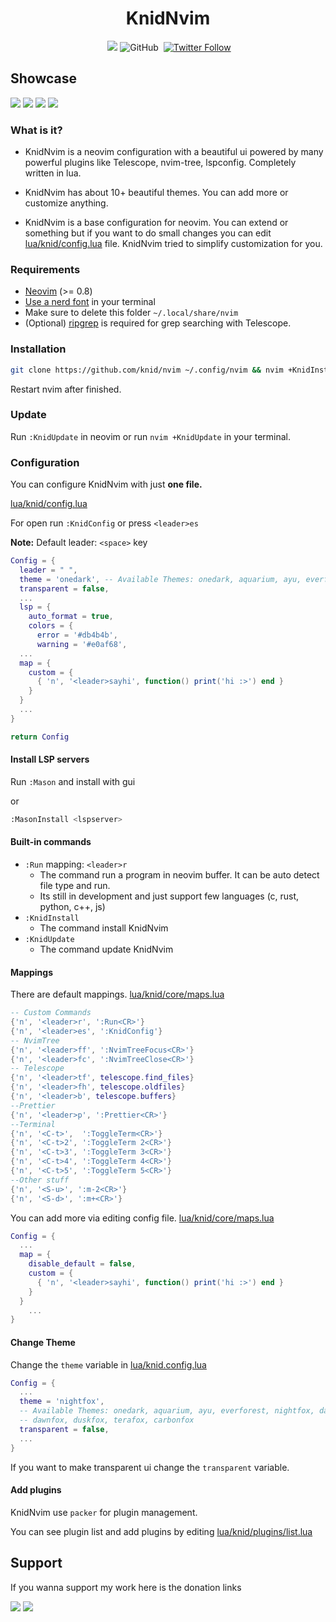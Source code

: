 <h1 align="center">KnidNvim</h1>

<div align="center">
  <img alt="" src="https://img.shields.io/badge/Neovim-0.8.0-green?style=flat-square&logo=neovim">
  <a href="https://github.com/knid/nvim/issues"><img src="https://img.shields.io/github/issues/knid/nvim?style=flat-square&logo=github&label=Issues&color=d77982"></a> 
  <img alt="GitHub" src="https://img.shields.io/github/license/knid/nvim?style=flat-square">
  <img alt="" src="https://img.shields.io/badge/completely lua-blue?style=flat-square&logo=lua">
  <a href="https://twitter.com/devknid" target="_blank"><img alt="Twitter Follow" src="https://img.shields.io/twitter/follow/devknid?style=flat-square&logo=twitter&color=%234B78E6&logoColor=%234B78E6"><a/>
  <!-- <img alt="GitHub repo size" src="https://img.shields.io/github/repo-size/knid/nvim?syle=flat-square"> -->
</div>

## Showcase

<img src="https://i.imgur.com/iY7q2Oh.png">
<img src="https://i.imgur.com/upuTqpm.png">
<img src="https://i.imgur.com/BJbIjr5.jpeg">
<img src="https://i.imgur.com/51XKXAe.png">

### What is it?

- KnidNvim is a neovim configuration with a beautiful ui powered by many powerful plugins like
  Telescope, nvim-tree, lspconfig. Completely written in lua.

- KnidNvim has about 10+ beautiful themes. You can add more or customize anything.

- KnidNvim is a base configuration for neovim. You can extend or something but if you
  want to do small changes you can edit <a href="lua/knid/config.lua">lua/knid/config.lua</a> file.
  KnidNvim tried to simplify customization for you.

### Requirements

- [Neovim](https://neovim.io/) (>= 0.8)
- [Use a nerd font](https://www.nerdfonts.com) in your terminal
- Make sure to delete this folder `~/.local/share/nvim`
- (Optional) [ripgrep](https://github.com/BurntSushi/ripgrep) is required for grep searching with Telescope.

### Installation

```bash
git clone https://github.com/knid/nvim ~/.config/nvim && nvim +KnidInstall
```

Restart nvim after finished.

### Update

Run `:KnidUpdate` in neovim or run `nvim +KnidUpdate` in your terminal.

### Configuration

You can configure KnidNvim with just **one file.**

<a href="lua/knid/config.lua">lua/knid/config.lua</a>

For open run `:KnidConfig` or press `<leader>es`

**Note:** Default leader: `<space>` key

```lua
Config = {
  leader = " ",
  theme = 'onedark', -- Available Themes: onedark, aquarium, ayu, everforest, nightfox, dayfox, dawnfox, duskfox, terafox, carbonfox
  transparent = false,
  ...
  lsp = {
    auto_format = true,
    colors = {
      error = '#db4b4b',
      warning = '#e0af68',
  ...
  map = {
    custom = {
      { 'n', '<leader>sayhi', function() print('hi :>') end }
    }
  }
  ...
}

return Config
```

#### Install LSP servers

Run `:Mason` and install with gui

or

```bash
:MasonInstall <lspserver>
```

#### Built-in commands

- `:Run` mapping: `<leader>r`
  - The command run a program in neovim buffer. It can be auto detect file type and run.
  - Its still in development and just support few languages (c, rust, python, c++, js)
- `:KnidInstall`
  - The command install KnidNvim
- `:KnidUpdate`
  - The command update KnidNvim

#### Mappings

There are default mappings.
<a href="lua/knid/core/maps.lua">lua/knid/core/maps.lua</a>

```lua
-- Custom Commands
{'n', '<leader>r', ':Run<CR>'}
{'n', '<leader>es', ':KnidConfig'}
-- NvimTree
{'n', '<leader>ff', ':NvimTreeFocus<CR>'}
{'n', '<leader>fc', ':NvimTreeClose<CR>'}
-- Telescope
{'n', '<leader>tf', telescope.find_files}
{'n', '<leader>fh', telescope.oldfiles}
{'n', '<leader>b', telescope.buffers}
--Prettier
{'n', '<leader>p', ':Prettier<CR>'}
--Terminal
{'n', '<C-t>',  ':ToggleTerm<CR>'}
{'n', '<C-t>2', ':ToggleTerm 2<CR>'}
{'n', '<C-t>3', ':ToggleTerm 3<CR>'}
{'n', '<C-t>4', ':ToggleTerm 4<CR>'}
{'n', '<C-t>5', ':ToggleTerm 5<CR>'}
--Other stuff
{'n', '<S-u>', ':m-2<CR>'}
{'n', '<S-d>', ':m+<CR>'}
```

You can add more via editing config file.
<a href="lua/knid/core/maps.lua">lua/knid/core/maps.lua</a>

```lua
Config = {
  ...
  map = {
    disable_default = false,
    custom = {
      { 'n', '<leader>sayhi', function() print('hi :>') end }
    }
  }
    ...
}
```

#### Change Theme

Change the `theme` variable in <a href="lua/knid/config.lua">lua/knid.config.lua</a>

```lua
Config = {
  ...
  theme = 'nightfox',
  -- Available Themes: onedark, aquarium, ayu, everforest, nightfox, dayfox,
  -- dawnfox, duskfox, terafox, carbonfox
  transparent = false,
  ...
}
```

If you want to make transparent ui change the `transparent` variable.

#### Add plugins

KnidNvim use `packer` for plugin management.

You can see plugin list and add plugins by editing <a href="lua/knid/plugins/list.lua">lua/knid/plugins/list.lua</a>

## Support

If you wanna support my work here is the donation links

<a href="https://www.buymeacoffee.com/knid"> <img src="https://img.shields.io/badge/Buy_Me_A_Coffee-FFDD00?style=for-the-badge&logo=buy-me-a-coffee&logoColor=black"></a>
<a href="https://payreque.st/knid"><img src="https://img.shields.io/badge/PAYREQUEST-a?style=for-the-badge&color=23a2c5"></a>
